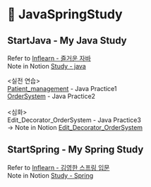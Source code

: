 # 📗 JavaSpringStudy

## StartJava - My Java Study

Refer to [Inflearn - 즐거운 자바](https://www.inflearn.com/course/%EC%A6%90%EA%B1%B0%EC%9A%B4-%EC%9E%90%EB%B0%94/dashboard)
</br>
Note in Notion [Study - java](https://www.notion.so/JAVA-study-b04c8460bf3142d0aee31443edc5c5bd)
</br>


<실전 연습></br>
[Patient_management](https://github.com/ceginer/JavaSpringStudy/tree/main/Patient_management) - Java Practice1</br>
[OrderSystem](https://github.com/ceginer/JavaSpringStudy/tree/main/OrderSystem) - Java Practice2</br></br>
<심화></br>
Edit_Decorator_OrderSystem - Java Practice3</br>
->  Note in Notion [Edit_Decorator_OrderSystem](https://www.notion.so/Decorator-OrderSystem-ce064bd18e4b4cb584607a4fe5469199)





## StartSpring - My Spring Study

Refer to [Inflearn - 김영한 스프링 입문](https://www.inflearn.com/course/%EC%8A%A4%ED%94%84%EB%A7%81-%EC%9E%85%EB%AC%B8-%EC%8A%A4%ED%94%84%EB%A7%81%EB%B6%80%ED%8A%B8/dashboard)
</br>
Note in Notion [Study - Spring](https://www.notion.so/Spring-Study-a43f89124ec749e69da426a4f0ff82a9)
